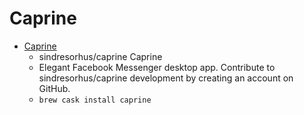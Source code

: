 # Caprine
- [Caprine](https://github.com/sindresorhus/caprine)
  -  sindresorhus/caprine Caprine 
  - Elegant Facebook Messenger desktop app. Contribute to sindresorhus/caprine development by creating an account on GitHub.
  - `brew cask install caprine`
